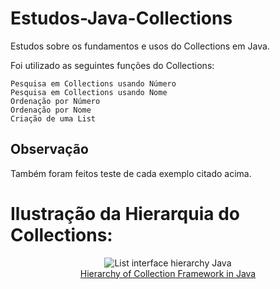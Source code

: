 # Estudos-Java-Collections
Estudos sobre os fundamentos e usos do Collections em Java.

Foi utilizado as seguintes funções do Collections:
```
Pesquisa em Collections usando Número
Pesquisa em Collections usando Nome
Ordenação por Número
Ordenação por Nome
Criação de uma List
```
## Observação
Também foram feitos teste de cada exemplo citado acima.

# Ilustração da Hierarquia do Collections:

<p align="center">
<img src="[../../../../assets/img/list-interface-hierarchy.png](https://data-flair.training/blogs/wp-content/uploads/sites/2/2018/03/hierarchy-of-collection-framework-in-java.webp)" alt="List interface hierarchy Java"><br>
<a href="https://data-flair.training/blogs/collection-framework-in-java/">Hierarchy of Collection Framework in Java </a>
</p>
